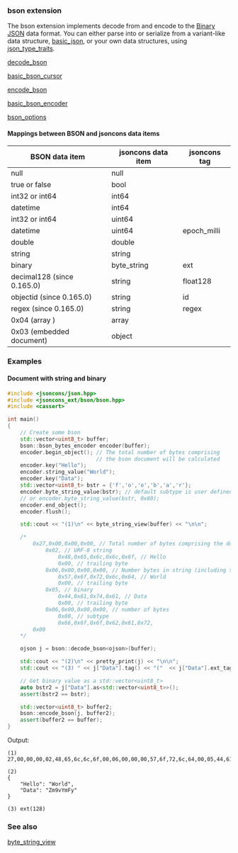 ### bson extension

The bson extension implements decode from and encode to the [Binary JSON](http://bsonspec.org/) data format.
You can either parse into or serialize from a variant-like data structure, [basic_json](../basic_json.md), or your own
data structures, using [json_type_traits](../json_type_traits.md).

[decode_bson](decode_bson.md)

[basic_bson_cursor](basic_bson_cursor.md)

[encode_bson](encode_bson.md)

[basic_bson_encoder](basic_bson_encoder.md)

[bson_options](bson_options.md)

#### Mappings between BSON and jsoncons data items

BSON data item  | jsoncons data item  |jsoncons tag
----------------|---------------------|------------
 null           | null          |                  
 true or false  | bool          |                  
 int32 or int64 | int64         |                  
 datetime       | int64         | 
 int32 or int64 | uint64        |                  
 datetime       | uint64        | epoch_milli
 double         | double        |                  
 string         | string        |                  
 binary         | byte_string   | ext    
 decimal128 (since 0.165.0)    | string        | float128              
 objectid (since 0.165.0)    | string        | id              
 regex (since 0.165.0)    | string        | regex              
 0x04 (array )  | array         |                  
 0x03 (embedded document)| object        |                  

### Examples

#### Document with string and binary

```c++
#include <jsoncons/json.hpp>
#include <jsoncons_ext/bson/bson.hpp>
#include <cassert>

int main()
{
    // Create some bson
    std::vector<uint8_t> buffer;
    bson::bson_bytes_encoder encoder(buffer);
    encoder.begin_object(); // The total number of bytes comprising 
                            // the bson document will be calculated
    encoder.key("Hello");
    encoder.string_value("World");
    encoder.key("Data");
    std::vector<uint8_t> bstr = {'f','o','o','b','a','r'};
    encoder.byte_string_value(bstr); // default subtype is user defined
    // or encoder.byte_string_value(bstr, 0x80); 
    encoder.end_object();
    encoder.flush();

    std::cout << "(1)\n" << byte_string_view(buffer) << "\n\n";

    /*
        0x27,0x00,0x00,0x00, // Total number of bytes comprising the document (40 bytes) 
            0x02, // URF-8 string
                0x48,0x65,0x6c,0x6c,0x6f, // Hello
                0x00, // trailing byte 
            0x06,0x00,0x00,0x00, // Number bytes in string (including trailing byte)
                0x57,0x6f,0x72,0x6c,0x64, // World
                0x00, // trailing byte
            0x05, // binary
                0x44,0x61,0x74,0x61, // Data
                0x00, // trailing byte
            0x06,0x00,0x00,0x00, // number of bytes
                0x80, // subtype
                0x66,0x6f,0x6f,0x62,0x61,0x72,
        0x00
    */

    ojson j = bson::decode_bson<ojson>(buffer);

    std::cout << "(2)\n" << pretty_print(j) << "\n\n";
    std::cout << "(3) " << j["Data"].tag() << "("  << j["Data"].ext_tag() << ")\n\n";

    // Get binary value as a std::vector<uint8_t>
    auto bstr2 = j["Data"].as<std::vector<uint8_t>>();
    assert(bstr2 == bstr);

    std::vector<uint8_t> buffer2;
    bson::encode_bson(j, buffer2);
    assert(buffer2 == buffer);
}
```
Output:
```
(1)
27,00,00,00,02,48,65,6c,6c,6f,00,06,00,00,00,57,6f,72,6c,64,00,05,44,61,74,61,00,06,00,00,00,80,66,6f,6f,62,61,72,00

(2)
{
    "Hello": "World",
    "Data": "Zm9vYmFy"
}

(3) ext(128)
```

### See also

[byte_string_view](../byte_string_view.md)
